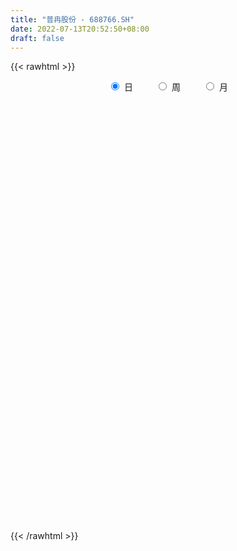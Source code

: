 ```yaml
---
title: "普冉股份 - 688766.SH"
date: 2022-07-13T20:52:50+08:00
draft: false
---
```

{{< rawhtml >}}
    <div style="text-align: center">
        <label style="padding: 1rem;"><input style="margin-right: .5rem" type="radio" name="period" value="D" checked onclick="period_change(this)">日</label>
        <label style="padding: 1rem;"><input style="margin-right: .5rem" type="radio" name="period" value="W" onclick="period_change(this)">周</label>
        <label style="padding: 1rem;"><input style="margin-right: .5rem" type="radio" name="period" value="M" onclick="period_change(this)">月</label>
    </div>
    <div id="chart" style="height: 700px;"></div> 
    <script type="text/javascript">
        const D_v = [58268.65,28250.12,22724.33,15409.03,8534.35,14349.78,13867.35,7888.8,6622.65,7757.82,9914.15,5006.06,3383.09,9849.61,11875.42,7345.48,6324.78,6474.68,5242.93,4805.87,4175.47,4387.93,6391.61,6689.88,4238.84,5839.35,2934.41,4165.3,3886.1,6760.62,4770.21,7219.35,5607.62,5137.59,5989.98,8563.42,3699.41,4853.11,4721.84,5753.13,4422.04,11821.78,9132.47,16694.1,10404.24,5970.21,5578.77,6346.5,5115.66,6360.75,4194.41,4963.74,2966.37,5826.07,3930.44,4752.29,3468.2,5980.26,5786.83,3318.81,6489.21,3609.24,3132.94,3223.75,3327.46,4373.76,3975.31,2982.26,4055.14,3986.12,2927.8,2574.61,3000.36,2541.98,1661.28,4690.48,1996.5,3248.9,1949.88,1575.36,2856.52,2101.0,2154.35,1673.81,1792.51,2553.19,3161.26,2450.57,3401.6,3051.29,2714.73,2102.92,1855.33,2385.57,2787.82,2571.89,4621.93,3447.98,4670.73,2388.3,2896.95,5318.82,2497.03,2058.15,1934.62,3176.71,3413.31,1616.71,3012.43,2032.31,2437.03,2145.66,1676.96,2399.94,1377.96,2557.17,2073.32,1860.48,2718.51,10957.35,7691.69,3714.82,3191.19,4531.07,2477.22,2040.88,2582.5,3057.42,3673.4,4067.77,5267.3,3077.58,3204.6,2721.87,5568.29,4195.87,2424.45,7485.88,3440.18,2317.79,2362.52,3115.82,2555.03,1964.69,2246.5,2050.48,5873.83,2908.66,4347.24,5238.17,3774.84,3700.86,3988.28,9362.57,5390.87,2520.39,2556.45,2705.76,4145.79,4696.58,3841.88,9533.49,8629.32,3742.83,4325.99,4444.35,2335.61,1575.22,2547.8,3596.74,2466.88,3166.27,2913.24,2287.08,1383.1,3557.97,2224.75,1431.84,2423.58,1719.12,4388.53,2009.73,2132.02,5470.42,4927.0,7152.61,7643.23,4333.56,3320.94,2951.75,2205.23,2354.81,3911.39,3095.48,3615.81,2585.14,3011.75,2648.26,2808.34,3700.94,3485.98,3224.49,4232.06,5576.32,3487.24,2895.41,4197.13,2866.72,2935.86,2290.79,2074.09,2369.14,3775.21,2804.8]
const D_histogram = [0.0,0.1212535613,2.4497655701,2.7277032913,2.0512291607,0.3484858942,-2.9243756701,-5.6501884372,-6.1185372698,-5.3070384842,-5.8961535759,-6.2052071644,-5.9427043928,-8.1180292231,-8.4577120936,-9.8510429253,-10.3912581724,-10.5566289873,-10.0292992289,-9.0496085076,-8.1757730872,-6.6909123662,-6.3419808224,-6.0566480672,-5.03949918,-4.6316847406,-3.7837905758,-2.2319325381,-0.7643838731,1.5751549619,3.6585405174,6.1702826308,7.8194326126,7.507094917,6.521726021,5.1972532583,4.2877139587,3.7699658666,3.8941341787,4.7696574896,3.8614678229,5.590191719,7.162472056,9.7019845329,10.5373786441,10.8207864446,10.6344611368,9.638915125,8.8683786849,9.2609911716,9.01673728,8.3451394526,7.5884408349,5.2206491347,2.9457302829,2.7688568708,2.4325799886,3.52095458,4.1148917584,3.9078585996,3.4221862644,2.7871863028,1.9859703082,1.7849425496,1.1037562971,0.5836639287,-0.8101850695,-1.7175938652,-3.3445945655,-5.4177768341,-6.2430479056,-6.3243876683,-6.4504537851,-6.4549695267,-6.1149948188,-6.6459706518,-6.723232488,-7.0576986461,-7.4189243898,-7.2690430556,-6.3491190575,-5.8903401314,-5.6584705384,-5.4174718213,-4.4301141058,-3.8283755102,-2.5555870459,-1.5989235589,-1.6188952979,-1.8901637703,-1.8524117598,-1.4879024881,-0.9796155843,-1.0265700125,-0.2220710947,0.0335691705,1.3420882397,2.5017837061,3.4761771321,3.7616924111,3.9052361019,2.1156312396,0.9130336216,-0.4331225062,-1.3318344786,-1.6153228552,-2.3638550055,-2.6017249182,-3.1673786526,-2.806498225,-2.6527901211,-2.6737028385,-2.3935466795,-1.6939628373,-1.0029803686,-0.162425237,0.1410635459,0.7190262857,0.4925859915,3.230988333,3.9013279568,4.4803253889,4.9110917803,5.4193914938,5.2269991928,4.4710689311,3.924238129,2.4675388864,1.4902532565,1.5288218936,1.4219410104,1.4304736911,0.4265664966,-0.4346573172,-0.7818737584,-0.8967030102,-1.2662462154,0.4259755998,1.5211337187,2.1728906139,2.2868044647,2.0058381782,1.0995142818,0.342734756,0.2367766461,0.1978638908,1.505719459,1.8160477142,2.6058435281,3.4956562797,3.1356987937,3.3800410411,2.2053120954,-0.1564963364,-3.0545754653,-4.5772108251,-5.7799262746,-6.7046238166,-7.7876174456,-8.3975283463,-9.0184632259,-10.7674474016,-10.1926924844,-9.6514838238,-8.1950877808,-6.3867498369,-4.9307332609,-3.7389355433,-2.1610696732,-0.3392405058,1.1004281518,2.8933117441,3.6678579521,4.2069962936,4.4241646262,5.0300719018,5.4343547218,5.8037666931,5.1142391192,0.483552617,-2.8446984855,-4.7397776023,-5.435611378,-4.7240098101,-3.6628654656,-1.9161808154,-0.3120237598,0.7984155136,1.4698099802,1.5939014165,1.921306043,2.1478320709,1.8259374826,1.7371641904,1.9783577993,2.1826627178,2.4700535263,2.4601647397,2.0744249872,2.3480096192,2.7598819995,2.9810220357,3.2633389666,3.1463100687,3.1340452772,2.8127164952,2.095593407,1.4663445145,1.2204843032,0.9078575684,0.7476679013,0.4153002012,-0.2522921193,-0.7932060468]
const D_fast = [0.0,0.1515669516,3.0925203529,4.052383897,3.8887170566,2.2730952636,-1.7308602182,-5.8692200947,-7.8672032446,-8.3824640801,-10.4456175657,-12.3059729454,-13.529146272,-17.733978408,-20.1880893019,-24.0441808649,-27.1822106552,-29.986738717,-31.9667337658,-33.2494451713,-34.4195530227,-34.6074203932,-35.8439840551,-37.0728133166,-37.3155392245,-38.0656459702,-38.1636994494,-37.1698245462,-35.8933718495,-33.160044274,-30.1620235892,-26.107710818,-22.5037026832,-20.9392666495,-20.2942040402,-20.3193634883,-20.1569742982,-19.7322309236,-18.634529067,-16.5665913836,-16.5094140946,-13.3831422687,-10.0202439178,-5.0552353076,-1.5854965354,1.4031078762,3.8753978526,5.2895806221,6.7361388532,9.4439991328,11.4539295612,12.8686165969,14.009028188,12.9463987714,11.4079124904,11.9232532959,12.1951214109,14.1637346472,15.7863947652,16.5563262564,16.9262004872,16.9879971013,16.6832736838,16.9284815626,16.5232343843,16.1490579981,14.5526627325,13.2158554706,10.7527061289,7.3250796518,4.9390466038,3.2766099241,1.537930361,-0.0803277623,-1.269101759,-3.461570255,-5.2196402132,-7.3185310328,-9.534487874,-11.2018673037,-11.86922307,-12.8830291767,-14.0657772184,-15.1791464565,-15.2993172675,-15.6546725494,-15.0207808467,-14.4638482494,-14.8885438128,-15.6323532278,-16.0577041572,-16.0651705076,-15.8017874999,-16.1053844312,-15.356403287,-15.0923707292,-13.4483296,-11.6631882071,-9.8197504981,-8.5938121164,-7.4739594,-8.7346564525,-9.708995665,-11.1634324194,-12.3951030114,-13.0824221018,-14.4219180035,-15.3102191457,-16.6677175432,-17.0084616719,-17.5179510983,-18.2072895253,-18.5255200363,-18.2494269034,-17.8091895268,-17.0092407045,-16.670486035,-15.9127667238,-16.0160605202,-12.4699110955,-10.8242394824,-9.1251607031,-7.4666213667,-5.6034737798,-4.4891162826,-4.1272793114,-3.6930505812,-4.5328651022,-5.1375874181,-4.7168133075,-4.4682089382,-4.1020578347,-4.9993234051,-5.9692115482,-6.511896429,-6.8509014333,-7.5370061924,-5.7382904773,-4.2628489286,-3.0678693799,-2.382254413,-2.1617611549,-2.7932064809,-3.4643023177,-3.511066266,-3.5005130487,-1.8162276158,-1.0518874319,0.389369264,2.1530960855,2.5770632979,3.6664158056,3.0430148837,0.6420823679,-3.0196406274,-5.6865786934,-8.3342757116,-10.9351292078,-13.9650271981,-16.6743201855,-19.5498708714,-23.9907168975,-25.9641351015,-27.8357973969,-28.428173299,-28.2165228143,-27.9931895535,-27.7361257218,-26.6985272699,-24.9615082291,-23.2467325335,-20.7305210052,-19.0390103092,-17.4481228943,-16.1249134052,-14.2614881541,-12.4986166536,-10.6782630091,-10.0892308031,-14.5990291511,-18.638454875,-21.7184783923,-23.7732150125,-24.2426158972,-24.0971879191,-22.8295484728,-21.303397357,-19.9933542053,-18.9545072436,-18.4319404532,-17.624209316,-16.8607252703,-16.7261354879,-16.3806177326,-15.6448346738,-14.8948640759,-13.9899598858,-13.3848074875,-13.2519409932,-12.3913539564,-11.2895110762,-10.3231155311,-9.2249638586,-8.5554152393,-7.7841687115,-7.4023183697,-7.5955431062,-7.85820587,-7.7989450056,-7.8846073482,-7.85788004,-8.0864226898,-8.8170880401,-9.5563034793]
const D_slow = [0.0,0.0303133903,0.6427547828,1.3246806057,1.8374878958,1.9246093694,1.1935154519,-0.2190316574,-1.7486659749,-3.0754255959,-4.5494639899,-6.100765781,-7.5864418792,-9.615949185,-11.7303772084,-14.1931379397,-16.7909524828,-19.4301097296,-21.9374345368,-24.1998366637,-26.2437799355,-27.9165080271,-29.5020032327,-31.0161652495,-32.2760400445,-33.4339612296,-34.3799088736,-34.9378920081,-35.1289879764,-34.7351992359,-33.8205641066,-32.2779934489,-30.3231352957,-28.4463615665,-26.8159300612,-25.5166167466,-24.4446882569,-23.5021967903,-22.5286632456,-21.3362488732,-20.3708819175,-18.9733339877,-17.1827159737,-14.7572198405,-12.1228751795,-9.4176785683,-6.7590632842,-4.3493345029,-2.1322398317,0.1830079612,2.4371922812,4.5234771443,6.4205873531,7.7257496367,8.4621822075,9.1543964251,9.7625414223,10.6427800673,11.6715030069,12.6484676568,13.5040142229,14.2008107985,14.6973033756,15.143539013,15.4194780873,15.5653940694,15.3628478021,14.9334493358,14.0973006944,12.7428564859,11.1820945095,9.6009975924,7.9883841461,6.3746417644,4.8458930597,3.1844003968,1.5035922748,-0.2608323867,-2.1155634842,-3.9328242481,-5.5201040125,-6.9926890453,-8.4073066799,-9.7616746352,-10.8692031617,-11.8262970392,-12.4651938007,-12.8649246905,-13.2696485149,-13.7421894575,-14.2052923975,-14.5772680195,-14.8221719156,-15.0788144187,-15.1343321924,-15.1259398997,-14.7904178398,-14.1649719133,-13.2959276302,-12.3555045274,-11.379195502,-10.8502876921,-10.6220292867,-10.7303099132,-11.0632685328,-11.4670992466,-12.058062998,-12.7084942275,-13.5003388907,-14.2019634469,-14.8651609772,-15.5335866868,-16.1319733567,-16.555464066,-16.8062091582,-16.8468154675,-16.811549581,-16.6317930095,-16.5086465117,-15.7008994284,-14.7255674392,-13.605486092,-12.3777131469,-11.0228652735,-9.7161154753,-8.5983482425,-7.6172887103,-7.0004039887,-6.6278406746,-6.2456352011,-5.8901499486,-5.5325315258,-5.4258899016,-5.5345542309,-5.7300226706,-5.9541984231,-6.270759977,-6.164266077,-5.7839826473,-5.2407599939,-4.6690588777,-4.1675993331,-3.8927207627,-3.8070370737,-3.7478429122,-3.6983769395,-3.3219470747,-2.8679351462,-2.2164742641,-1.3425601942,-0.5586354958,0.2863747645,0.8377027883,0.7985787042,0.0349348379,-1.1093678683,-2.554349437,-4.2305053911,-6.1774097525,-8.2767918391,-10.5314076456,-13.223269496,-15.7714426171,-18.184313573,-20.2330855182,-21.8297729774,-23.0624562927,-23.9971901785,-24.5374575968,-24.6222677232,-24.3471606853,-23.6238327493,-22.7068682613,-21.6551191879,-20.5490780313,-19.2915600559,-17.9329713754,-16.4820297021,-15.2034699223,-15.0825817681,-15.7937563895,-16.9787007901,-18.3376036346,-19.5186060871,-20.4343224535,-20.9133676573,-20.9913735973,-20.7917697189,-20.4243172238,-20.0258418697,-19.545515359,-19.0085573412,-18.5520729706,-18.117781923,-17.6231924732,-17.0775267937,-16.4600134121,-15.8449722272,-15.3263659804,-14.7393635756,-14.0493930757,-13.3041375668,-12.4883028252,-11.701725308,-10.9182139887,-10.2150348649,-9.6911365131,-9.3245503845,-9.0194293087,-8.7924649166,-8.6055479413,-8.501722891,-8.5647959208,-8.7630974325]
const D_data = [['2021-08-23', 423.0, 485.1, 415.0, 498.0],['2021-08-24', 484.0, 487.0, 466.66, 512.99],['2021-08-25', 474.0, 522.4, 472.66, 536.0],['2021-08-26', 519.0, 505.99, 488.89, 528.0],['2021-08-27', 500.11, 495.09, 490.8, 507.56],['2021-08-30', 499.99, 477.0, 472.0, 514.95],['2021-08-31', 464.0, 443.0, 440.0, 478.0],['2021-09-01', 438.28, 430.2, 423.0, 449.8],['2021-09-02', 430.11, 444.96, 426.07, 445.25],['2021-09-03', 440.06, 457.0, 432.1, 466.0],['2021-09-06', 457.0, 435.0, 433.3, 469.98],['2021-09-07', 435.42, 430.45, 423.53, 438.55],['2021-09-08', 431.0, 431.63, 429.11, 437.77],['2021-09-09', 428.34, 389.0, 388.5, 428.34],['2021-09-10', 386.0, 397.0, 375.08, 409.78],['2021-09-13', 390.19, 369.88, 368.88, 391.0],['2021-09-14', 370.0, 364.98, 363.68, 375.0],['2021-09-15', 365.0, 356.76, 353.6, 366.93],['2021-09-16', 359.74, 355.2, 350.3, 364.99],['2021-09-17', 357.5, 354.0, 351.0, 361.59],['2021-09-22', 347.0, 347.18, 345.0, 356.0],['2021-09-23', 347.28, 351.4, 345.48, 355.84],['2021-09-24', 351.0, 332.8, 332.1, 354.55],['2021-09-27', 334.5, 324.42, 318.0, 337.0],['2021-09-28', 328.0, 328.15, 321.02, 338.21],['2021-09-29', 327.0, 315.8, 313.1, 327.0],['2021-09-30', 318.23, 316.5, 315.0, 320.6],['2021-10-08', 318.8, 324.47, 318.01, 332.66],['2021-10-11', 329.0, 325.4, 318.0, 329.8],['2021-10-12', 319.9, 342.0, 316.88, 346.54],['2021-10-13', 338.1, 348.0, 333.3, 349.0],['2021-10-14', 346.1, 365.07, 346.0, 369.55],['2021-10-15', 366.0, 366.7, 355.8, 372.7],['2021-10-18', 363.0, 347.7, 345.22, 365.07],['2021-10-19', 347.0, 337.43, 335.12, 350.5],['2021-10-20', 337.98, 327.88, 321.44, 341.05],['2021-10-21', 326.95, 327.26, 324.02, 329.0],['2021-10-22', 327.0, 328.11, 327.0, 336.99],['2021-10-25', 332.04, 334.88, 315.0, 335.5],['2021-10-26', 332.0, 347.36, 332.0, 348.98],['2021-10-27', 346.0, 325.4, 322.0, 346.79],['2021-10-28', 334.0, 361.67, 333.01, 365.64],['2021-10-29', 357.0, 371.21, 356.98, 382.0],['2021-11-01', 408.0, 398.99, 385.0, 415.0],['2021-11-02', 397.35, 393.0, 390.5, 409.49],['2021-11-03', 392.35, 396.16, 389.02, 403.9],['2021-11-04', 396.01, 398.0, 388.28, 399.55],['2021-11-05', 402.0, 392.0, 391.55, 416.5],['2021-11-08', 387.97, 397.0, 377.7, 397.92],['2021-11-09', 394.0, 417.7, 392.02, 417.88],['2021-11-10', 417.78, 417.65, 407.0, 419.95],['2021-11-11', 414.0, 417.28, 411.0, 428.0],['2021-11-12', 413.5, 419.52, 409.09, 423.0],['2021-11-15', 422.85, 397.0, 393.07, 422.85],['2021-11-16', 395.97, 390.0, 388.35, 403.5],['2021-11-17', 393.0, 413.2, 390.02, 413.75],['2021-11-18', 412.82, 413.25, 409.18, 422.82],['2021-11-19', 411.11, 437.0, 411.1, 437.99],['2021-11-22', 434.93, 440.03, 433.1, 447.8],['2021-11-23', 439.99, 436.0, 432.0, 447.0],['2021-11-24', 435.99, 435.44, 433.0, 458.6],['2021-11-25', 431.94, 435.0, 430.0, 447.33],['2021-11-26', 433.97, 433.0, 425.27, 438.58],['2021-11-29', 427.07, 441.45, 425.58, 442.99],['2021-11-30', 443.18, 436.38, 432.63, 448.8],['2021-12-01', 436.29, 438.03, 433.3, 458.28],['2021-12-02', 439.5, 424.0, 423.0, 439.51],['2021-12-03', 426.7, 425.0, 423.58, 438.8],['2021-12-06', 425.0, 409.14, 403.9, 425.0],['2021-12-07', 412.0, 391.9, 389.0, 412.93],['2021-12-08', 396.88, 396.7, 391.2, 401.8],['2021-12-09', 396.81, 400.0, 395.42, 403.33],['2021-12-10', 397.78, 395.0, 393.69, 407.0],['2021-12-13', 394.6, 392.01, 390.8, 397.45],['2021-12-14', 392.09, 392.99, 390.69, 395.44],['2021-12-15', 389.98, 377.0, 375.99, 393.99],['2021-12-16', 379.88, 376.0, 373.3, 379.99],['2021-12-17', 376.75, 366.21, 363.0, 377.66],['2021-12-20', 363.85, 358.0, 357.0, 369.48],['2021-12-21', 357.98, 357.5, 352.75, 361.58],['2021-12-22', 358.51, 363.91, 356.18, 368.88],['2021-12-23', 364.53, 356.06, 355.0, 364.53],['2021-12-24', 356.38, 349.35, 346.74, 356.38],['2021-12-27', 348.0, 345.0, 344.0, 353.97],['2021-12-28', 345.51, 352.26, 345.51, 353.65],['2021-12-29', 350.0, 346.8, 341.18, 351.97],['2021-12-30', 346.0, 356.0, 346.0, 359.0],['2021-12-31', 355.0, 354.61, 351.57, 357.71],['2022-01-04', 354.56, 341.75, 338.0, 357.5],['2022-01-05', 339.36, 334.47, 332.0, 343.88],['2022-01-06', 333.5, 334.21, 327.72, 337.26],['2022-01-07', 333.86, 336.0, 333.45, 339.9],['2022-01-10', 335.01, 337.08, 326.11, 338.0],['2022-01-11', 337.08, 328.43, 328.0, 338.88],['2022-01-12', 330.91, 338.5, 330.69, 339.05],['2022-01-13', 337.0, 332.26, 330.1, 338.26],['2022-01-14', 330.0, 348.12, 329.08, 353.35],['2022-01-17', 347.95, 352.43, 345.28, 355.91],['2022-01-18', 352.55, 356.34, 351.0, 368.68],['2022-01-19', 352.18, 352.2, 348.5, 356.2],['2022-01-20', 349.0, 352.97, 349.0, 365.2],['2022-01-21', 357.48, 325.1, 323.1, 357.48],['2022-01-24', 324.0, 324.02, 315.01, 325.91],['2022-01-25', 320.35, 313.97, 313.2, 327.81],['2022-01-26', 318.9, 311.22, 307.1, 319.8],['2022-01-27', 315.0, 312.93, 310.99, 324.08],['2022-01-28', 313.0, 301.02, 298.94, 319.16],['2022-02-07', 306.51, 300.98, 298.02, 307.38],['2022-02-08', 299.89, 290.5, 284.09, 299.9],['2022-02-09', 290.0, 297.18, 288.88, 298.59],['2022-02-10', 297.18, 291.71, 287.0, 299.09],['2022-02-11', 291.71, 285.57, 284.1, 291.71],['2022-02-14', 284.0, 285.75, 276.99, 285.88],['2022-02-15', 285.69, 289.69, 283.41, 291.88],['2022-02-16', 293.0, 289.89, 286.8, 293.99],['2022-02-17', 287.28, 293.05, 287.2, 298.55],['2022-02-18', 290.5, 287.01, 284.33, 292.0],['2022-02-21', 287.87, 290.8, 285.61, 292.99],['2022-02-22', 290.5, 279.79, 278.0, 290.5],['2022-02-23', 284.46, 322.97, 280.0, 325.38],['2022-02-24', 317.0, 306.99, 301.52, 319.87],['2022-02-25', 311.69, 310.58, 309.0, 316.98],['2022-02-28', 308.75, 313.38, 308.75, 318.0],['2022-03-01', 312.11, 319.38, 308.0, 322.53],['2022-03-02', 316.81, 314.25, 310.03, 318.77],['2022-03-03', 314.9, 307.2, 307.11, 316.6],['2022-03-04', 306.91, 308.5, 304.32, 315.32],['2022-03-07', 305.62, 293.18, 291.62, 307.51],['2022-03-08', 293.0, 293.2, 285.84, 304.67],['2022-03-09', 294.76, 303.68, 288.53, 304.67],['2022-03-10', 313.0, 301.99, 301.42, 316.0],['2022-03-11', 297.95, 303.5, 290.95, 303.81],['2022-03-14', 300.0, 288.07, 286.51, 304.79],['2022-03-15', 283.01, 284.01, 279.01, 293.4],['2022-03-16', 286.88, 285.88, 267.32, 289.98],['2022-03-17', 295.0, 286.03, 285.51, 295.44],['2022-03-18', 284.68, 279.78, 276.0, 284.68],['2022-03-21', 286.66, 307.99, 286.0, 313.82],['2022-03-22', 305.37, 308.0, 305.08, 311.87],['2022-03-23', 307.38, 307.88, 305.08, 309.9],['2022-03-24', 304.88, 304.3, 301.91, 307.66],['2022-03-25', 307.0, 299.99, 298.5, 314.5],['2022-03-28', 297.14, 289.6, 289.01, 299.38],['2022-03-29', 289.6, 286.99, 285.2, 293.03],['2022-03-30', 289.26, 292.5, 286.33, 293.4],['2022-03-31', 290.0, 292.59, 285.0, 294.87],['2022-04-01', 290.09, 313.1, 286.15, 322.54],['2022-04-06', 309.6, 305.88, 302.58, 314.88],['2022-04-07', 301.11, 316.29, 301.11, 321.99],['2022-04-08', 316.29, 324.3, 311.05, 332.8],['2022-04-11', 324.2, 312.6, 312.6, 324.2],['2022-04-12', 311.11, 322.46, 306.38, 323.96],['2022-04-13', 320.73, 304.47, 303.66, 327.98],['2022-04-14', 305.09, 280.93, 267.0, 308.8],['2022-04-15', 272.0, 258.7, 258.3, 272.0],['2022-04-18', 250.0, 260.8, 250.0, 264.87],['2022-04-19', 258.3, 252.99, 252.01, 262.18],['2022-04-20', 253.0, 245.2, 245.2, 256.8],['2022-04-21', 243.98, 231.2, 231.2, 247.85],['2022-04-22', 231.49, 225.0, 218.23, 232.0],['2022-04-25', 220.0, 213.18, 213.0, 228.33],['2022-04-26', 217.0, 182.96, 181.07, 217.98],['2022-04-27', 178.83, 198.41, 175.0, 199.27],['2022-04-28', 195.01, 190.62, 187.01, 196.0],['2022-04-29', 193.99, 197.6, 189.12, 200.55],['2022-05-05', 195.68, 202.01, 195.68, 209.94],['2022-05-06', 198.0, 198.7, 195.0, 203.8],['2022-05-09', 196.78, 195.73, 195.19, 200.41],['2022-05-10', 192.03, 202.25, 191.88, 205.4],['2022-05-11', 203.52, 210.02, 201.3, 216.29],['2022-05-12', 206.59, 210.89, 205.55, 213.0],['2022-05-13', 210.95, 222.27, 207.2, 224.0],['2022-05-16', 222.22, 215.8, 213.67, 222.88],['2022-05-17', 215.5, 216.41, 211.18, 220.79],['2022-05-18', 216.97, 214.88, 213.0, 218.55],['2022-05-19', 213.8, 222.94, 211.08, 223.0],['2022-05-20', 222.88, 224.7, 219.4, 226.85],['2022-05-23', 224.41, 228.42, 222.48, 229.46],['2022-05-24', 227.87, 216.4, 216.28, 228.8],['2022-05-25', 155.0, 152.64, 151.0, 159.84],['2022-05-26', 152.0, 144.21, 142.0, 152.62],['2022-05-27', 144.68, 142.61, 142.6, 148.07],['2022-05-30', 142.88, 144.0, 138.52, 145.0],['2022-05-31', 143.96, 154.9, 141.2, 157.0],['2022-06-01', 154.18, 157.87, 152.0, 160.49],['2022-06-02', 156.62, 168.89, 156.0, 169.98],['2022-06-06', 168.77, 172.31, 167.1, 177.85],['2022-06-07', 170.0, 170.7, 168.26, 174.53],['2022-06-08', 172.0, 168.0, 165.2, 173.79],['2022-06-09', 168.0, 161.64, 160.06, 168.78],['2022-06-10', 161.64, 164.0, 160.35, 165.58],['2022-06-13', 162.5, 163.12, 160.79, 166.18],['2022-06-14', 162.76, 154.9, 151.0, 162.76],['2022-06-15', 154.59, 155.52, 154.59, 161.0],['2022-06-16', 159.0, 159.01, 154.81, 163.0],['2022-06-17', 157.48, 158.95, 156.01, 162.7],['2022-06-20', 160.98, 160.8, 158.02, 163.94],['2022-06-21', 160.57, 157.5, 155.59, 162.09],['2022-06-22', 157.5, 151.31, 150.59, 158.68],['2022-06-23', 151.36, 158.9, 151.36, 160.0],['2022-06-24', 158.98, 162.49, 158.98, 165.9],['2022-06-27', 161.5, 162.17, 160.94, 166.0],['2022-06-28', 162.17, 164.97, 155.63, 165.98],['2022-06-29', 164.97, 161.26, 161.26, 169.4],['2022-06-30', 162.0, 163.13, 160.44, 165.88],['2022-07-01', 165.0, 159.23, 158.16, 165.99],['2022-07-04', 158.6, 152.0, 145.7, 158.6],['2022-07-05', 152.0, 149.52, 148.11, 155.87],['2022-07-06', 149.52, 151.72, 146.8, 155.98],['2022-07-07', 151.72, 148.95, 147.11, 152.95],['2022-07-08', 149.3, 149.0, 148.24, 152.5],['2022-07-11', 147.69, 144.75, 144.08, 148.99],['2022-07-12', 144.5, 136.68, 136.59, 146.18],['2022-07-13', 135.6, 133.33, 132.97, 137.0]]
const W_v = [133186.48,50486.4,40028.33,30193.74,14955.01,19702.48,4165.3,28243.9,28243.51,35851.26,44993.82,23600.93,23957.26,22337.03,17882.54,16544.03,14139.14,10637.11,11631.34,11270.54,14222.54,18722.78,13079.82,11244.14,10085.35,26942.85,14822.86,19143.47,18115.08,18722.19,14690.53,12494.07,26217.42,16624.97,30073.51,6779.96,13352.91,12366.14,11972.8,19682.05,20454.71,15562.63,15655.27,19415.52,14364.59,8949.15]
const W_histogram = [0.0,-2.4308148148,-7.6504946291,-13.2422194451,-17.3526006377,-19.9667747318,-19.9117528578,-15.9548389246,-14.8811018923,-10.4235893559,-5.4788766721,-0.0460260386,4.7673565553,7.5584739251,8.6632616994,7.2294420222,4.3403775848,1.442095587,0.0983288285,-1.7242071665,-1.7862394693,-2.9800518341,-4.8815149813,-6.5649696906,-6.930688221,-5.0232223329,-3.4164351412,-2.2608988025,-2.6382865016,-1.1471748429,0.9864187076,3.2867209759,0.6622397096,-2.877146725,-6.3958286274,-7.8836974047,-6.5687438714,-4.9001015678,-8.4799476051,-8.2265352659,-7.5542417756,-6.6476376117,-5.0783527023,-3.598362369,-2.6885314058,-2.5248005169]
const W_fast = [0.0,-3.0385185185,-10.1708219901,-19.0731016673,-27.5216330194,-35.1275007965,-40.0504171369,-40.0822129349,-42.7287513756,-40.8771361782,-37.3021426625,-31.8807985386,-25.8755768058,-21.1948409547,-17.9242377556,-17.5506969272,-19.3546669685,-21.8924250696,-23.2116096209,-25.4651974076,-25.9737895777,-27.912614901,-31.0344567936,-34.3591539254,-36.4575445111,-35.8058842063,-35.0532057999,-34.4628941618,-35.4998534862,-34.2955355383,-31.9153373109,-28.7933547987,-31.2522761375,-35.5109492533,-40.6285883127,-44.0873814411,-44.4146138757,-43.970996964,-49.6708299026,-51.4740513798,-52.6903183334,-53.4456235724,-53.1459268387,-52.5655270975,-52.3278289858,-52.7952982261]
const W_slow = [0.0,-0.6077037037,-2.520327361,-5.8308822223,-10.1690323817,-15.1607260646,-20.1386642791,-24.1273740103,-27.8476494833,-30.4535468223,-31.8232659903,-31.8347725,-30.6429333612,-28.7533148799,-26.587499455,-24.7801389495,-23.6950445533,-23.3345206565,-23.3099384494,-23.740990241,-24.1875501084,-24.9325630669,-26.1529418122,-27.7941842349,-29.5268562901,-30.7826618733,-31.6367706586,-32.2019953593,-32.8615669847,-33.1483606954,-32.9017560185,-32.0800757745,-31.9145158471,-32.6338025284,-34.2327596852,-36.2036840364,-37.8458700042,-39.0708953962,-41.1908822975,-43.2475161139,-45.1360765578,-46.7979859608,-48.0675741363,-48.9671647286,-49.63929758,-50.2704977092]
const W_data = [['2021-08-27', 423.0, 495.09, 415.0, 536.0],['2021-09-03', 499.99, 457.0, 423.0, 514.95],['2021-09-10', 457.0, 397.0, 375.08, 469.98],['2021-09-17', 390.19, 354.0, 350.3, 391.0],['2021-09-24', 347.0, 332.8, 332.1, 356.0],['2021-09-30', 334.5, 316.5, 313.1, 338.21],['2021-10-08', 318.8, 324.47, 318.01, 332.66],['2021-10-15', 329.0, 366.7, 316.88, 372.7],['2021-10-22', 363.0, 328.11, 321.44, 365.07],['2021-10-29', 332.04, 371.21, 315.0, 382.0],['2021-11-05', 408.0, 392.0, 385.0, 416.5],['2021-11-12', 387.97, 419.52, 377.7, 428.0],['2021-11-19', 422.85, 437.0, 388.35, 437.99],['2021-11-26', 434.93, 433.0, 425.27, 458.6],['2021-12-03', 427.07, 425.0, 423.0, 458.28],['2021-12-10', 425.0, 395.0, 389.0, 425.0],['2021-12-17', 394.6, 366.21, 363.0, 397.45],['2021-12-24', 363.85, 349.35, 346.74, 369.48],['2021-12-31', 348.0, 354.61, 341.18, 359.0],['2022-01-07', 354.56, 336.0, 327.72, 357.5],['2022-01-14', 335.01, 348.12, 326.11, 353.35],['2022-01-21', 347.95, 325.1, 323.1, 368.68],['2022-01-28', 324.0, 301.02, 298.94, 327.81],['2022-02-11', 306.51, 285.57, 284.09, 307.38],['2022-02-18', 284.0, 287.01, 276.99, 298.55],['2022-02-25', 287.87, 310.58, 278.0, 325.38],['2022-03-04', 308.75, 308.5, 304.32, 322.53],['2022-03-11', 305.62, 303.5, 285.84, 316.0],['2022-03-18', 300.0, 279.78, 267.32, 304.79],['2022-03-25', 286.66, 299.99, 286.0, 314.5],['2022-04-01', 297.14, 313.1, 285.0, 322.54],['2022-04-08', 309.6, 324.3, 301.11, 332.8],['2022-04-15', 324.2, 258.7, 258.3, 327.98],['2022-04-22', 250.0, 225.0, 218.23, 264.87],['2022-04-29', 220.0, 197.6, 175.0, 228.33],['2022-05-06', 195.68, 198.7, 195.0, 209.94],['2022-05-13', 196.78, 222.27, 191.88, 224.0],['2022-05-20', 222.22, 224.7, 211.08, 226.85],['2022-05-27', 224.41, 142.61, 142.0, 229.46],['2022-06-02', 142.88, 168.89, 138.52, 169.98],['2022-06-10', 168.77, 164.0, 160.06, 177.85],['2022-06-17', 162.5, 158.95, 151.0, 166.18],['2022-06-24', 160.98, 162.49, 150.59, 165.9],['2022-07-01', 161.5, 159.23, 155.63, 169.4],['2022-07-08', 158.6, 149.0, 145.7, 158.6],['2022-07-15', 147.69, 133.33, 132.97, 148.99]]
const M_v = [161403.61,127148.83,96503.97,121440.25,64282.95,57295.68,51463.53,76429.11,91283.8,52074.25,80272.33,26209.15]
const M_histogram = [0.0,-8.0729344729,-9.1998325988,-5.2255148045,-7.6276515206,-12.0847356882,-13.3598549046,-14.6588420219,-20.6065542151,-25.7722161773,-26.8679379577,-27.7210088231]
const M_fast = [0.0,-10.0911680912,-13.5180243667,-10.8500852735,-15.1591348698,-22.6374029595,-27.2524859021,-32.2161835248,-43.3155342717,-54.9242502783,-62.7369565481,-70.5202796193]
const M_slow = [0.0,-2.0182336182,-4.3181917679,-5.624570469,-7.5314833492,-10.5526672713,-13.8926309974,-17.5573415029,-22.7089800567,-29.152034101,-35.8690185904,-42.7992707962]
const M_data = [['2021-08-31', 423.0, 443.0, 415.0, 536.0],['2021-09-30', 438.28, 316.5, 313.1, 469.98],['2021-10-29', 318.8, 371.21, 315.0, 382.0],['2021-11-30', 408.0, 436.38, 377.7, 458.6],['2021-12-31', 436.29, 354.61, 341.18, 458.28],['2022-01-28', 354.56, 301.02, 298.94, 368.68],['2022-02-28', 306.51, 313.38, 276.99, 325.38],['2022-03-31', 312.11, 292.59, 267.32, 322.53],['2022-04-29', 290.09, 197.6, 175.0, 332.8],['2022-05-31', 195.68, 154.9, 138.52, 229.46],['2022-06-30', 154.18, 163.13, 150.59, 177.85],['2022-07-29', 165.0, 133.33, 132.97, 165.99]]
        const D_a = [null,null,536.0,null,null,null,null,null,null,null,null,null,null,null,null,null,null,null,null,null,null,null,null,null,null,313.1,null,null,null,null,null,null,372.7,null,null,null,null,null,315.0,null,null,null,null,null,null,null,null,null,null,null,null,null,null,null,null,null,null,null,null,null,458.6,null,null,null,null,null,null,null,null,null,null,null,null,null,null,null,null,null,null,null,null,null,null,null,null,null,null,null,null,null,null,null,326.11,null,null,null,null,null,368.68,null,null,null,null,null,null,null,null,null,null,null,null,null,276.99,null,null,null,null,null,null,325.38,null,null,null,null,null,null,null,null,null,null,null,null,null,null,267.32,null,null,null,null,null,null,null,null,null,null,null,null,null,null,332.8,null,null,null,null,null,null,null,null,null,null,null,null,175.0,null,null,null,null,null,null,null,null,null,null,null,null,null,null,229.46,null,null,null,null,138.52,null,null,null,177.85,null,null,null,null,null,null,null,null,null,null,null,150.59,null,null,null,null,169.4,null,null,null,null,null,null,null,null,null,null]
const W_a = [null,null,null,null,null,313.1,null,null,null,null,null,null,null,458.6,null,null,null,null,null,null,null,null,null,null,null,null,null,null,null,null,null,null,null,null,null,null,null,null,null,138.52,null,null,null,169.4,null,null]
const M_a = [null,313.1,null,null,null,null,null,null,null,null,null,null]
        const D_b = [[{ coord: ['2021-08-25', 372.7] }, { coord: ['2022-04-08', 315.0] }],[{ coord: ['2022-04-27', 177.85] }, { coord: ['2022-06-06', 175.0] }]]
const W_b = []
const M_b = []
    </script>
{{< /rawhtml >}}